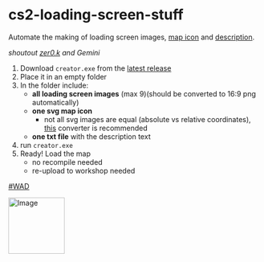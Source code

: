 # cs2-loading-screen-stuff
Automate the making of loading screen images, [map icon](https://github.com/user-attachments/assets/d84b472b-f053-4845-a09b-124fed45b7c5) and [description](https://github.com/user-attachments/assets/3d67b00e-7d5a-4c10-85c3-e3e60606d188).

_shoutout [zer0.k](https://github.com/zer0k-z) and Gemini_
1. Download `creator.exe` from the [latest release](https://github.com/jakkekz/cs2-loading-screen-stuff/releases/tag/latest)
2. Place it in an empty folder
3. In the folder include:
   - **all loading screen images** (max 9)(should be converted to 16:9 png automatically)
   - **one svg map icon**
      - not all svg images are equal (absolute vs relative coordinates), [this](https://www.pngtosvg.com/) converter is recommended
   - **one txt file** with the description text
4. run `creator.exe`
5. Ready! Load the map
   - no recompile needed
   - re-upload to workshop needed


[#WAD](https://steamcommunity.com/groups/ckzwad)

<img width="112" height="112" alt="Image" src="https://github.com/user-attachments/assets/6bc1c38d-9330-41fe-9f0f-b7d25b59aabf" />

